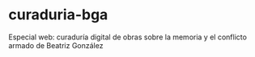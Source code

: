 # curaduria-bga
Especial web: curaduría digital de obras sobre la memoria y el conflicto armado de Beatriz González 
